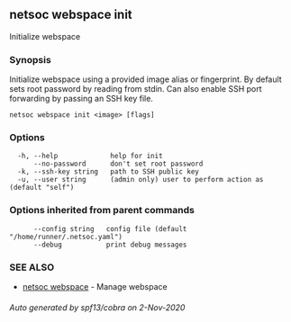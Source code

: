 ## netsoc webspace init

Initialize webspace

### Synopsis

Initialize webspace using a provided image alias or fingerprint. By
default sets root password by reading from stdin. Can also enable
SSH port forwarding by passing an SSH key file.


```
netsoc webspace init <image> [flags]
```

### Options

```
  -h, --help             help for init
      --no-password      don't set root password
  -k, --ssh-key string   path to SSH public key
  -u, --user string      (admin only) user to perform action as (default "self")
```

### Options inherited from parent commands

```
      --config string   config file (default "/home/runner/.netsoc.yaml")
      --debug           print debug messages
```

### SEE ALSO

* [netsoc webspace](netsoc_webspace.md)	 - Manage webspace

###### Auto generated by spf13/cobra on 2-Nov-2020
